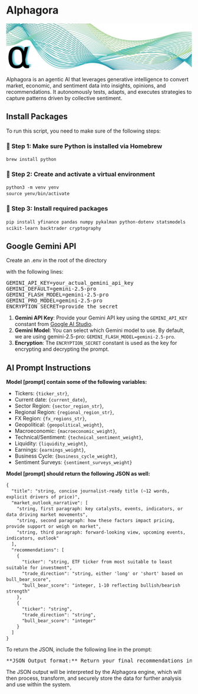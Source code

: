 # Alphagora
![screenshot](img/banner.png)

Alphagora is an agentic AI that leverages generative intelligence to convert market, economic, and sentiment data into insights, opinions, and recommendations. It autonomously tests, adapts, and executes strategies to capture patterns driven by collective sentiment.

## Install Packages
To run this script, you need to make sure of the following steps:

### 📌 Step 1: Make sure Python is installed via Homebrew
`brew install python`

### 📌 Step 2: Create and activate a virtual environment
`python3 -m venv yenv`<br>
`source yenv/bin/activate`

### 📌 Step 3: Install required packages
`pip install yfinance pandas numpy pykalman python-dotenv statsmodels scikit-learn backtrader cryptography`

## Google Gemini API
Create an .env in the root of the directory

with the following lines:

<pre>
GEMINI_API_KEY=your_actual_gemini_api_key
GEMINI_DEFAULT=gemini-2.5-pro
GEMINI_FLASH_MODEL=gemini-2.5-pro
GEMINI_PRO_MODEL=gemini-2.5-pro
ENCRYPTION_SECRET=provide_the_secret
</pre>

1. **Gemini API Key**: Provide your Gemini API key using the ```GEMINI_API_KEY``` constant from [Google AI Studio](https://aistudio.google.com). 
2. **Gemini Model**: You can select which Gemini model to use. By default, we are using gemini-2.5-pro: ```GEMINI_FLASH_MODEL=gemini-2.5-pro```.
3. **Encryption**: The ```ENCRYPTION_SECRET``` constant is used as the key for encrypting and decrypting the prompt.

## AI Prompt Instructions

**Model [prompt] contain some of the following variables:**

- Tickers: `{ticker_str}`,
- Current date: `{current_date}`,
- Sector Region: `{sector_region_str}`,
- Regional Region: `{regional_region_str}`,
- FX Region: `{fx_regions_str}`,
- Geopolitical: `{geopolitical_weight}`,
- Macroeconomic: `{macroeconomic_weight}`,
- Technical/Sentiment: `{technical_sentiment_weight}`,
- Liquidity: `{liquidity_weight}`,
- Earnings: `{earnings_weight}`,
- Business Cycle: `{business_cycle_weight}`,
- Sentiment Surveys: `{sentiment_surveys_weight}`


**Model [prompt] should return the following JSON as well:**

```
{
  "title": "string, concise journalist-ready title (~12 words, explicit drivers of price)",
  "market_outlook_narrative": [
    "string, first paragraph: key catalysts, events, indicators, or data driving market movements",
    "string, second paragraph: how these factors impact pricing, provide support or weigh on market",
    "string, third paragraph: forward-looking view, upcoming events, indicators, outlook"
  ],
  "recommendations": [
    {
      "ticker": "string, ETF ticker from most suitable to least suitable for investment",
      "trade_direction": "string, either 'long' or 'short' based on bull_bear_score",
      "bull_bear_score": "integer, 1-10 reflecting bullish/bearish strength"
    },
    {
      "ticker": "string",
      "trade_direction": "string",
      "bull_bear_score": "integer"
    }
  ]
}
```
To return the JSON, include the following line in the prompt:
<pre>
**JSON Output format:** Return your final recommendations in the following JSON format only, using this exact structure: [title] as a string, [market_outlook_narrative] as an array of strings, and [recommendations] as an array of objects, where each object includes [ticker] as a string, [trade_direction] as a string, and [bull_bear_score] as an integer.
</pre>

The JSON output will be interpreted by the Alphagora engine, which will then process, transform, and securely store the data for further analysis and use within the system.